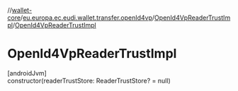 //[wallet-core](../../../index.md)/[eu.europa.ec.eudi.wallet.transfer.openId4vp](../index.md)/[OpenId4VpReaderTrustImpl](index.md)/[OpenId4VpReaderTrustImpl](-open-id4-vp-reader-trust-impl.md)

# OpenId4VpReaderTrustImpl

[androidJvm]\
constructor(readerTrustStore: ReaderTrustStore? = null)
